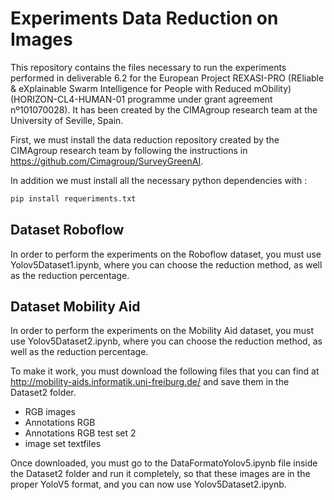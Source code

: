 # Experiments Data Reduction on Images

This repository contains the files necessary to run the experiments performed in deliverable 6.2 for the European Project REXASI-PRO (REliable & eXplainable Swarm Intelligence for People with Reduced mObility) (HORIZON-CL4-HUMAN-01 programme under grant agreement nº101070028). It has been created by the CIMAgroup research team at the University of Seville, Spain.

First, we must install the data reduction repository created by the CIMAgroup research team by following the instructions in https://github.com/Cimagroup/SurveyGreenAI.

In addition we must install all the necessary python dependencies with :

```bash
pip install requeriments.txt
```

## Dataset Roboflow

In order to perform the experiments on the Roboflow dataset, you must use Yolov5Dataset1.ipynb, where you can choose the reduction method, as well as the reduction percentage.

## Dataset Mobility Aid 

In order to perform the experiments on the Mobility Aid dataset, you must use Yolov5Dataset2.ipynb, where you can choose the reduction method, as well as the reduction percentage.

To make it work, you must download the following files that you can find at http://mobility-aids.informatik.uni-freiburg.de/ and save them in the Dataset2 folder.

  - RGB images
  - Annotations RGB
  - Annotations RGB test set 2
  - image set textfiles
  
Once downloaded, you must go to the DataFormatoYolov5.ipynb file inside the Dataset2 folder and run it completely, so that these images are in the proper YoloV5 format, and you can now use Yolov5Dataset2.ipynb.